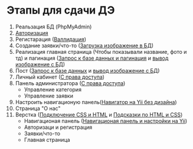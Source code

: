 # Этапы для сдачи ДЭ

1. Реальзация БД (PhpMyAdmin)
1. [Авторизация](auth.md)
1. Регистарация ([Валлидация](validate.md))
1. Создание заявки/что-то ([Загрузка изображение в БД](load-img.md))
1. Реализация главная страница (Чтобы показывали название, фото и тд) и пагинация ([Запрос к базе данных и пагинация](database-query-and-pagination.md) и [вывод изображение с БД](img.md))
1. Пост ([Запрос к базе данных](database-query-and-pagination.md) и [вывод изображение с БД](img.md))
1. Личный кабинет ([С права доступа](access_rights.md))
1. Панель администратора ([С права доступа](access_rights.md))
    - Управление категория
    - Управление заявки
1. Настроить навигационую панель([Навигатор на Yii без дизайна](basic_nav_yii.md))
1. Страница "О нас"
1. Верстка ([Подключение CSS и HTML](linkStyle.md) и [Подсказки по HTML и CSS]())
    - Навигационая панель ([Навигационая панель и настройки на Yii](nav.md))
    - Авторизаци и регистрация
    - Заявки/что-то
    - Главная страница